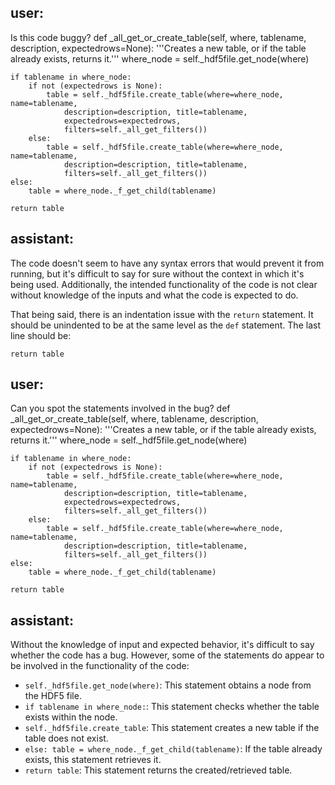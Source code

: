 ## user:
Is this code buggy?
def _all_get_or_create_table(self, where, tablename, description, expectedrows=None):
    '''Creates a new table, or if the table already exists, returns it.'''
    where_node = self._hdf5file.get_node(where)
    
    if tablename in where_node:
        if not (expectedrows is None):
            table = self._hdf5file.create_table(where=where_node, name=tablename, 
                description=description, title=tablename, 
                expectedrows=expectedrows, 
                filters=self._all_get_filters())
        else:
            table = self._hdf5file.create_table(where=where_node, name=tablename, 
                description=description, title=tablename, 
                filters=self._all_get_filters())
    else:
        table = where_node._f_get_child(tablename)
    
    return table

## assistant:
The code doesn't seem to have any syntax errors that would prevent it from running, but it's difficult to say for sure without the context in which it's being used. Additionally, the intended functionality of the code is not clear without knowledge of the inputs and what the code is expected to do.

That being said, there is an indentation issue with the `return` statement. It should be unindented to be at the same level as the `def` statement. The last line should be:

```
return table
```

## user:
Can you spot the statements involved in the bug?
def _all_get_or_create_table(self, where, tablename, description, expectedrows=None):
    '''Creates a new table, or if the table already exists, returns it.'''
    where_node = self._hdf5file.get_node(where)
    
    if tablename in where_node:
        if not (expectedrows is None):
            table = self._hdf5file.create_table(where=where_node, name=tablename, 
                description=description, title=tablename, 
                expectedrows=expectedrows, 
                filters=self._all_get_filters())
        else:
            table = self._hdf5file.create_table(where=where_node, name=tablename, 
                description=description, title=tablename, 
                filters=self._all_get_filters())
    else:
        table = where_node._f_get_child(tablename)
    
    return table

## assistant:
Without the knowledge of input and expected behavior, it's difficult to say whether the code has a bug. However, some of the statements do appear to be involved in the functionality of the code:

- `self._hdf5file.get_node(where)`: This statement obtains a node from the HDF5 file.
- `if tablename in where_node:`: This statement checks whether the table exists within the node.
- `self._hdf5file.create_table`: This statement creates a new table if the table does not exist.
- `else: table = where_node._f_get_child(tablename)`: If the table already exists, this statement retrieves it.
- `return table`: This statement returns the created/retrieved table.

